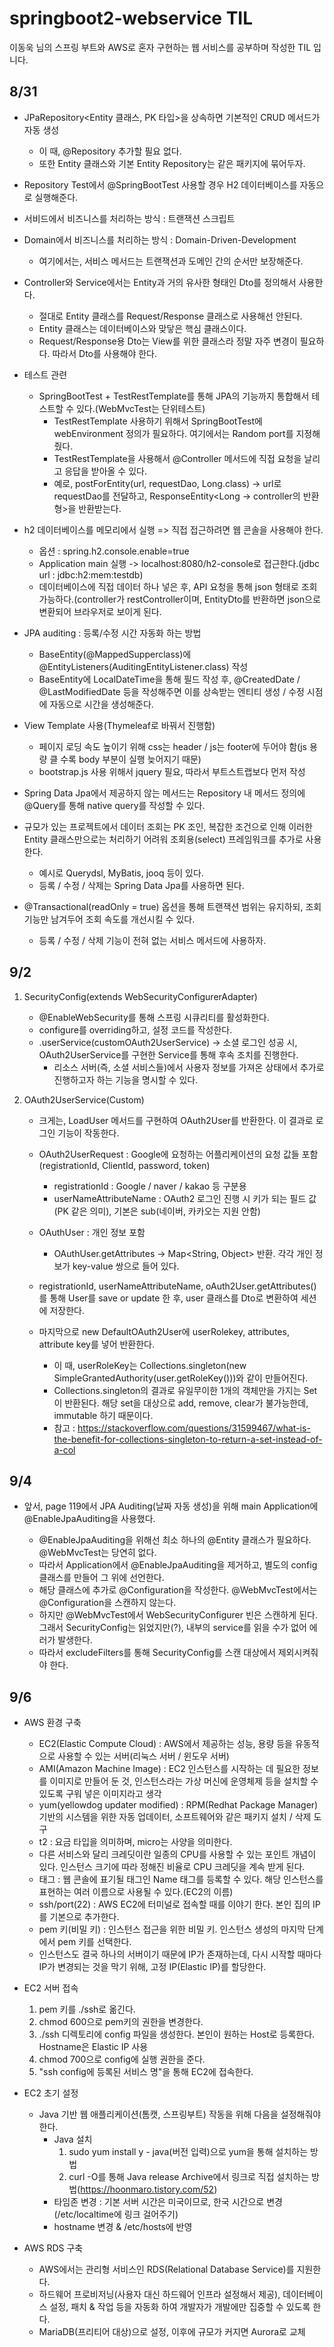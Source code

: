 # springboot2-webservice TIL

이동욱 님의 스프링 부트와 AWS로 혼자 구현하는 웹 서비스를 공부하며 작성한 TIL 입니다.  

## 8/31
- JPaRepository<Entity 클래스, PK 타입>을 상속하면 기본적인 CRUD 메서드가 자동 생성
  - 이 때, @Repository 추가할 필요 없다. 
  - 또한 Entity 클래스와 기본 Entity Repository는 같은 패키지에 묶어두자.
  
- Repository Test에서 @SpringBootTest 사용할 경우 H2 데이터베이스를 자동으로 실행해준다.

- 서비드에서 비즈니스를 처리하는 방식 : 트랜잭션 스크립트
- Domain에서 비즈니스를 처리하는 방식 : Domain-Driven-Development
  - 여기에서는, 서비스 메서드는 트랜잭션과 도메인 간의 순서만 보장해준다. 
  
- Controller와 Service에서는 Entity과 거의 유사한 형태인 Dto를 정의해서 사용한다.
  - 절대로 Entity 클래스를 Request/Response 클래스로 사용해선 안된다.
  - Entity 클래스는 데이터베이스와 맞닿은 핵심 클래스이다.
  - Request/Response용 Dto는 View를 위한 클래스라 정말 자주 변경이 필요하다. 따라서 Dto를 사용해야 한다.
  
- 테스트 관련
  - SpringBootTest + TestRestTemplate를 통해 JPA의 기능까지 통합해서 테스트할 수 있다.(WebMvcTest는 단위테스트)
    - TestRestTemplate 사용하기 위해서 SpringBootTest에 webEnvironment 정의가 필요하다. 여기에서는 Random port를 지정해줬다.
    - TestRestTemplate을 사용해서 @Controller 메서드에 직접 요청을 날리고 응답을 받아올 수 있다.
    - 예로, postForEntity(url, requestDao, Long.class) -> url로 requestDao를 전달하고, ResponseEntity<Long -> controller의 반환형>을 반환받는다.
    
- h2 데이터베이스를 메모리에서 실행 => 직접 접근하려면 웹 콘솔을 사용해야 한다.
  - 옵션 : spring.h2.console.enable=true
  - Application main 실행 -> localhost:8080/h2-console로 접근한다.(jdbc url : jdbc:h2:mem:testdb)
  - 데이터베이스에 직접 데이터 하나 넣은 후, API 요청을 통해 json 형태로 조회 가능하다.(controller가 restController이며, EntityDto를 반환하면 json으로 변환되어 브라우저로 보이게 된다.

- JPA auditing : 등록/수정 시간 자동화 하는 방법
  - BaseEntity(@MappedSupperclass)에 @EntityListeners(AuditingEntityListener.class) 작성
  - BaseEntity에 LocalDateTime을 통해 필드 작성 후, @CreatedDate / @LastModifiedDate 등을 작성해주면 이를 상속받는 엔티티 생성 / 수정 시점에 자동으로 시간을 생성해준다.
  
  
- View Template 사용(Thymeleaf로 바꿔서 진행함)
  - 페이지 로딩 속도 높이기 위해 css는 header / js는 footer에 두어야 함(js 용량 클 수록 body 부분이 실행 늦어지기 때문)
  - bootstrap.js 사용 위해서 jquery 필요, 따라서 부트스트랩보다 먼저 작성
  
- Spring Data Jpa에서 제공하지 않는 메서드는 Repository 내 메서드 정의에 @Query를 통해 native query를 작성할 수 있다.
- 규모가 있는 프로젝트에서 데이터 조회는 PK 조인, 복잡한 조건으로 인해 이러한 Entity 클래스만으로는 처리하기 어려워 조회용(select) 프레임워크를 추가로 사용한다.
  - 예시로 Querydsl, MyBatis, jooq 등이 있다.
  - 등록 / 수정 / 삭제는 Spring Data Jpa를 사용하면 된다.
- @Transactional(readOnly = true) 옵션을 통해 트랜잭션 범위는 유지하되, 조회 기능만 남겨두어 조회 속도를 개선시킬 수 있다.
  - 등록 / 수정 / 삭제 기능이 전혀 없는 서비스 메서드에 사용하자.
  
  
## 9/2
  
1. SecurityConfig(extends WebSecurityConfigurerAdapter)  
  
   - @EnableWebSecurity를 통해 스프링 시큐리티를 활성화한다.
   - configure를 overriding하고, 설정 코드를 작성한다.
   - .userService(customOAuth2UserService) -> 소셜 로그인 성공 시, OAuth2UserService를 구현한 Service를 통해 후속 조치를 진행한다.
     - 리소스 서버(즉, 소셜 서비스들)에서 사용자 정보를 가져온 상태에서 추가로 진행하고자 하는 기능을 명시할 수 있다.
    
2. OAuth2UserService(Custom)
  
   - 크게는, LoadUser 메서드를 구현하여 OAuth2User를 반환한다. 이 결과로 로그인 기능이 작동한다.
  
   - OAuth2UserRequest : Google에 요청하는 어플리케이션의 요청 값들 포함(registrationId, ClientId, password, token)
     - registrationId : Google / naver / kakao 등 구분용
     - userNameAttributeName : OAuth2 로그인 진행 시 키가 되는 필드 값(PK 같은 의미), 기본은 sub(네이버, 카카오는 지원 안함)
  
   - OAuthUser : 개인 정보 포함
     - OAuthUser.getAttributes -> Map<String, Object> 반환. 각각 개인 정보가 key-value 쌍으로 들어 있다.
  
   - registrationId, userNameAttributeName, oAuth2User.getAttributes()를 통해 User를 save or update 한 후, user 클래스를 Dto로 변환하여 세션에 저장한다.
  
   - 마지막으로 new DefaultOAuth2User에 userRolekey, attributes, attribute key를 넣어 반환한다. 
     - 이 때, userRoleKey는 Collections.singleton(new SimpleGrantedAuthority(user.getRoleKey()))와 같이 만들어진다.
     - Collections.singleton의 결과로 유일무이한 1개의 객체만을 가지는 Set이 반환된다. 해당 set을 대상으로 add, remove, clear가 불가능한데, immutable 하기 때문이다.
     - 참고 : https://stackoverflow.com/questions/31599467/what-is-the-benefit-for-collections-singleton-to-return-a-set-instead-of-a-col
  
  
## 9/4
  
- 앞서, page 119에서 JPA Auditing(날짜 자동 생성)을 위해 main Application에 @EnableJpaAuditing을 사용했다.
  
   - @EnableJpaAuditing을 위해선 최소 하나의 @Entity 클래스가 필요하다. @WebMvcTest는 당연히 없다.
   - 따라서 Application에서 @EnableJpaAuditing을 제거하고, 별도의 config 클래스를 만들어 그 위에 선언한다.
   - 해당 클래스에 추가로 @Configuration을 작성한다. @WebMvcTest에서는 @Configuration을 스캔하지 않는다.
   - 하지만 @WebMvcTest에서 WebSecurityConfigurer 빈은 스캔하게 된다. 그래서 SecurityConfig는 읽었지만(?), 내부의 service를 읽을 수가 없어 에러가 발생한다.
   - 따라서 excludeFilters를 통해 SecurityConfig를 스캔 대상에서 제외시켜줘야 한다.
  
  
## 9/6
- AWS 환경 구축
  
  - EC2(Elastic Compute Cloud) : AWS에서 제공하는 성능, 용량 등을 유동적으로 사용할 수 있는 서버(리눅스 서버 / 윈도우 서버)
  - AMI(Amazon Machine Image) : EC2 인스턴스를 시작하는 데 필요한 정보를 이미지로 만들어 둔 것, 인스턴스라는 가상 머신에 운영체제 등을 설치할 수 있도록 구워 넣은 이미지라고 생각
  - yum(yellowdog updater modified) : RPM(Redhat Package Manager) 기반의 시스템을 위한 자동 업데이터, 소프트웨어와 같은 패키지 설치 / 삭제 도구 
  - t2 : 요금 타입을 의미하며, micro는 사양을 의미한다.
  - 다른 서비스와 달리 크레딧이란 일종의 CPU를 사용할 수 있는 포인트 개념이 있다. 인스턴스 크기에 따라 정해진 비율로 CPU 크레딧을 계속 받게 된다.
  - 태그 : 웹 콘솔에 표기될 태그인 Name 태그를 등록할 수 있다. 해당 인스턴스를 표현하는 여러 이름으로 사용될 수 있다.(EC2의 이름)
  - ssh/port(22) : AWS EC2에 터미널로 접속할 때를 이야기 한다. 본인 집의 IP를 기본으로 추가한다. 
  - pem 키(비밀 키) : 인스턴스 접근을 위한 비밀 키. 인스턴스 생성의 마지막 단계에서 pem 키를 선택한다. 
  - 인스턴스도 결국 하나의 서버이기 때문에 IP가 존재하는데, 다시 시작할 때마다 IP가 변경되는 것을 막기 위해, 고정 IP(Elastic IP)를 할당한다.

- EC2 서버 접속
  
  1. pem 키를 ./ssh로 옮긴다.
  2. chmod 600으로 pem키의 권한을 변경한다.
  3. ./ssh 디렉토리에 config 파일을 생성한다. 본인이 원하는 Host로 등록한다. Hostname은 Elastic IP 사용
  4. chmod 700으로 config에 실행 권한을 준다.
  5. "ssh config에 등록된 서비스 명"을 통해 EC2에 접속한다.
  
- EC2 초기 설정
  
  - Java 기반 웹 애플리케이션(톰캣, 스프링부트) 작동을 위해 다음을 설정해줘야 한다.
     - Java 설치
        1. sudo yum install y - java(버전 입력)으로 yum을 통해 설치하는 방법
        2. curl -O를 통해 Java release Archive에서 링크로 직접 설치하는 방법(https://hoonmaro.tistory.com/52)
     - 타임존 변경 : 기본 서버 시간은 미국이므로, 한국 시간으로 변경(/etc/localtime에 링크 걸어주기)
     - hostname 변경 & /etc/hosts에 반영 
  
- AWS RDS 구축
  
  - AWS에서는 관리형 서비스인 RDS(Relational Database Service)를 지원한다. 
  - 하드웨어 프로비저닝(사용자 대신 하드웨어 인프라 설정해서 제공), 데이터베이스 설정, 패치 & 작업 등을 자동화 하여 개발자가 개발에만 집중할 수 있도록 한다.
  - MariaDB(프리티어 대상)으로 설정, 이후에 규모가 커지면 Aurora로 교체
